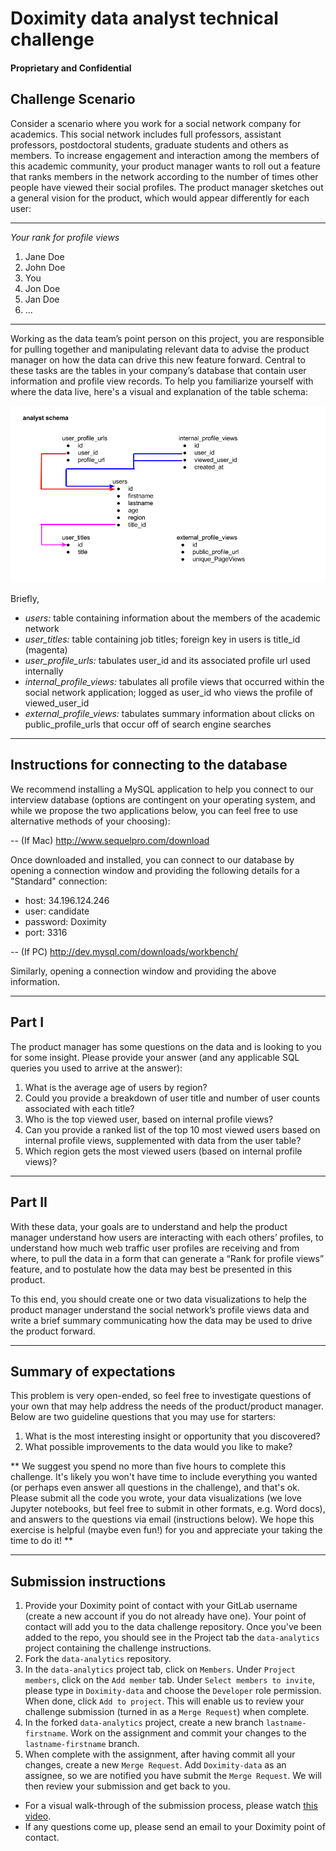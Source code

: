 # Doximity data analyst technical challenge
#### Proprietary and Confidential


## Challenge Scenario
Consider a scenario where you work for a social network company for academics. This social network includes full professors, assistant professors, postdoctoral students, graduate students and others as members. To increase engagement and interaction among the members of this academic community, your product manager wants to roll out a feature that ranks members in the network according to the number of times other people have viewed their social profiles. The product manager sketches out a general vision for the product, which would appear differently for each user:

__________

*Your rank for profile views*

1. Jane Doe
2. John Doe
3. You
4. Jon Doe
5. Jan Doe
6. ...

__________


Working as the data team’s point person on this project, you are responsible for pulling together and manipulating relevant data to advise the product manager on how the data can drive this new feature forward. Central to these tasks are the tables in your company’s database that contain user information and profile view records. To help you familiarize yourself with where the data live, here's a visual and explanation of the table schema:

![](analyst_schema.png)

Briefly,
- *users:* table containing information about the members of the academic network
- *user_titles:* table containing job titles; foreign key in users is title_id (magenta)
- *user_profile_urls:* tabulates user_id and its associated profile url used internally
- *internal_profile_views:* tabulates all profile views that occurred within the social network application; logged as user_id who views the profile of viewed_user_id
- *external_profile_views:* tabulates summary information about clicks on public_profile_urls that occur off of search engine searches

__________

## Instructions for connecting to the database

We recommend installing a MySQL application to help you connect to our interview database (options are contingent on your operating system, and while we propose the two applications below, you can feel free to use alternative methods of your choosing):

-- (If Mac) http://www.sequelpro.com/download

Once downloaded and installed, you can connect to our database by opening a connection window and providing the following details for a "Standard" connection:

- host: 34.196.124.246
- user: candidate
- password: Doximity
- port: 3316

-- (If PC) http://dev.mysql.com/downloads/workbench/

Similarly, opening a connection window and providing the above information.

__________

## Part I

The product manager has some questions on the data and is looking to you for some insight. Please provide your answer (and any applicable SQL queries you used to arrive at the answer):

1. What is the average age of users by region?
2. Could you provide a breakdown of user title and number of user counts associated with each title?
3. Who is the top viewed user, based on internal profile views?
4. Can you provide a ranked list of the top 10 most viewed users based on internal profile views, supplemented with data from the user table?
5. Which region gets the most viewed users (based on internal profile views)?

__________

## Part II

With these data, your goals are to understand and help the product manager understand how users are interacting with each others’ profiles, to understand how much web traffic user profiles are receiving and from where, to pull the data in a form that can generate a “Rank for profile views” feature, and to postulate how the data may best be presented in this product.

To this end, you should create one or two data visualizations to help the product manager understand the social network’s profile views data and write a brief summary communicating how the data may be used to drive the product forward.
__________

## Summary of expectations
This problem is very open-ended, so feel free to investigate questions of your own that may help address the needs of the product/product manager. Below are two guideline questions that you may use for starters:

1. What is the most interesting insight or opportunity that you discovered?
2. What possible improvements to the data would you like to make?

** We suggest you spend no more than five hours to complete this challenge. It's likely you won't have time to include everything you wanted (or perhaps even answer all questions in the challenge), and that's ok.  Please submit all the code you wrote, your data visualizations (we love Jupyter notebooks, but feel free to submit in other formats, e.g. Word docs), and answers to the questions via email (instructions below). We hope this exercise is helpful (maybe even fun!) for you and appreciate your taking the time to do it! **


------------

## Submission instructions

1. Provide your Doximity point of contact with your GitLab username (create a new account if you do not already have one). Your point of contact will add you to the data challenge repository. Once you've been added to the repo, you should see in the Project tab the `data-analytics` project containing the challenge instructions.
2. Fork the `data-analytics` repository.
3. In the `data-analytics` project tab, click on `Members`. Under `Project members`, click on the `Add member` tab. Under `Select members to invite`, please type in `Doximity-data` and choose the `Developer` role permission. When done, click `Add to project`. This will enable us to review your challenge submission (turned in as a `Merge Request`) when complete.
4. In the forked `data-analytics` project, create a new branch `lastname-firstname`. Work on the assignment and commit your changes to the `lastname-firstname` branch.
5. When complete with the assignment, after having commit all your changes, create a new `Merge Request`. Add `Doximity-data` as an assignee, so we are notified you have submit the `Merge Request`. We will then review your submission and get back to you.

* For a visual walk-through of the submission process, please watch [this video](https://vimeo.com/227828054/562c3f6acf). 
* If any questions come up, please send an email to your Doximity point of contact.